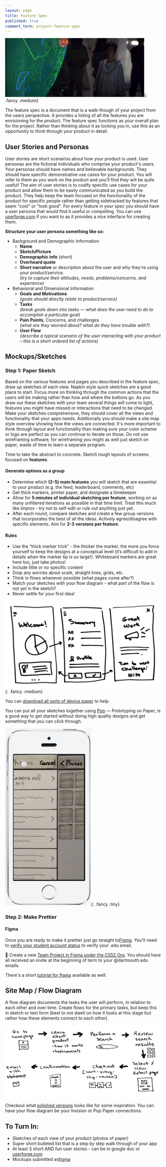```yaml
---
layout: page
title: Feature Spec
published: true
comment_term: project-feature-spec
---
```




![](img/feature_spec.gif){: .fancy .medium}

The feature spec is a document that is a walk-though of your project from the users perspective. It provides a listing of all the features you are envisioning for the product. The feature spec functions as your overall plan for the project. Rather than thinking about it as locking you in, use this as an opportunity to think through your product in detail.

## User Stories and Personas

User stories are short scenarios about how your product is used.  User personas are the fictional individuals who comprise your product's users.  Your personas should have names and believable backgrounds.  They should have specific demonstrative use cases for your product.  You will refer to them as you work on the product and you'll find they will be quite useful!  The aim of user stories is to codify specific use cases for your product and allow them to be easily communicated as you build the product.  They help keep the team focused on the functionality of the product for specific people rather than getting sidetracked by features that seem "cool" or "look good".  For every feature in your spec you should have a user persona that would find it useful or compelling. You can use [userforge.com](http://userforge.com) if you want to as it provides a nice interface for creating them.

__Structure your user persona something like so:__

* Background and Demographic Information
  * __Name__
  * __Sketch/Picture__
  * __Demographic info__ (short)
  * __Overheard quote__
  * __Short narrative__ or description about the user and why they're using your product/service.
    <br>*(try to capture their attitudes, needs, problems/concerns, and experience)*
* Behavioral and Dimensional Information
  * __Goals and Motivations__
    <br>*(goals should directly relate to product/service)*
  * __Tasks__
    <br>*(break goals down into tasks — what does the user need to do to accomplish a particular goal)*
  * __Pain Points__, Concerns, and challenges
    <br>*(what are they worried about? what do they have trouble with?)*
  * __User Flow__
    <br>*(describe a typical scenario of the user interacting with your product – this is a short ordered list of actions)*


## Mockups/Sketches

### Step 1: Paper Sketch
Based on the various features and pages you described in the feature spec, draw up sketches of each view.  Napkin style quick sketches are a good place to start. Focus more on thinking through the common actions that the users will be making rather than how and where the buttons go.  As you draw our these sketches with your team several things will come to light, features you might have missed or interactions that need to be changed.  Make your sketches comprehensive, they should cover all the views and functionality that your apps needs. Additionally you should make a site map style overview showing how the views are connected. It's more important to think through layout and functionality than making sure your color scheme or logo are perfect as you can continue to iterate on those.  Do not use wireframing software, for wireframing you might as well just sketch on paper, waste of time to learn a separate program.

Time to take the abstract to concrete. Sketch rough layouts of screens focused on **features**.

#### Generate options as a group
* Determine which **(2-5) main features** you will sketch that are essential to your product (e.g. the feed, leaderboard, comments, etc)
* Get thick markers, printer paper, and designate a timekeeper
* Allow for **5 minutes of individual sketching per feature**, working on as many unfiltered iterations as possible in that time limit. Treat this much like improv - try not to self-edit or rule out anything just yet.
* After each round, compare sketches and create a few group versions that incorporates the best of all the ideas. Actively agree/disagree with specific elements. Aim for **2-3 versions per feature**.

#### Rules
* Use the “thick marker trick” - the thicker the marker, the more you force yourself to keep the designs at a conceptual level (it’s difficult to add in details when the marker tip is so large!). Whiteboard markers are great here too, just take photos!
* Include little or no specific content
* Drop any worries about scale, straight lines, grids, etc.
* Think in flows whenever possible (what pages come after?)
* Match your sketches with your flow diagram - what part of the flow is not yet in the sketch?
* Never settle for your first idea!

![](img/papersketch.png){: .fancy .medium}

You can [download all sorts of device paper](http://sneakpeekit.com/) to help.

You can put all your sketches together using [Pop](https://marvelapp.com/pop/) — Prototyping on Paper, is a good way to get started without doing high quality designs and get something that you can click through.

![](img/popapp-prototype-animation.gif){: .fancy .tiny}

### Step 2: Make Prettier

#### Figma


Once you are ready to make it prettier just go straight to[Figma](https://www.figma.com/). You'll need to [verify your student account status](https://www.figma.com/student/apply) to verify your .edu email.

🚀 Create a new [Team Project in Figma under the CS52 Org](https://www.figma.com/files/team/695309768358025992/CS52).  You should have all received an invite at the beginning of term to your @dartmouth.edu emails.

There's a short [tutorial for figma](http://cs52.me/workshops/design) available as well. 


## Site Map / Flow Diagram

A flow diagram documents the tasks the user will perform, in relation to each other and over time. Create flows for the primary tasks, but keep this in sketch or text form (best to not dwell on how it looks at this stage but rather how these elements connect to each other).

![](img/flowdiagram.png)

Checkout what [polished versions](https://speckyboy.com/collection-inspiring-sitemaps-user-flow-maps/) looks like for some inspiration.  You can have your flow diagram be your Invision or Pop Paper connections.



## To Turn In:

* Sketches of each view of your product (photos of paper)
* Super short bulleted list that is a step by step walk through of your app
* At least 3 short AND fun user stories - can be in google doc or [userforge.com](http://userforge.com)
* Mockups submitted as[figma](https://www.figma.com)
